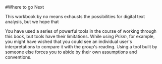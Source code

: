 #Where to go Next

This workbook by no means exhausts the possibilities for digital text analysis, but we hope that

You have used a series of powerful tools in the course of working through this book, but tools have their limitations. While using *Prism*, for example, you might have wished that you could see an individual user's interpretations to compare it with the group's reading. Using a tool built by someone else forces you to abide by their own assumptions and conventions. 